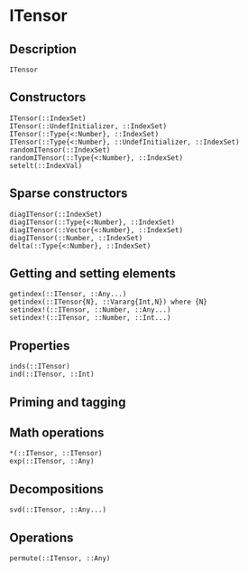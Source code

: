 # ITensor

## Description

```@docs
ITensor
```

## Constructors

```@docs
ITensor(::IndexSet)
ITensor(::UndefInitializer, ::IndexSet)
ITensor(::Type{<:Number}, ::IndexSet)
ITensor(::Type{<:Number}, ::UndefInitializer, ::IndexSet)
randomITensor(::IndexSet)
randomITensor(::Type{<:Number}, ::IndexSet)
setelt(::IndexVal)
```

## Sparse constructors

```@docs
diagITensor(::IndexSet)
diagITensor(::Type{<:Number}, ::IndexSet)
diagITensor(::Vector{<:Number}, ::IndexSet)
diagITensor(::Number, ::IndexSet)
delta(::Type{<:Number}, ::IndexSet)
```

## Getting and setting elements

```@docs
getindex(::ITensor, ::Any...)
getindex(::ITensor{N}, ::Vararg{Int,N}) where {N}
setindex!(::ITensor, ::Number, ::Any...)
setindex!(::ITensor, ::Number, ::Int...)
```

## Properties

```@docs
inds(::ITensor)
ind(::ITensor, ::Int)
```

## Priming and tagging

## Math operations

```@docs
*(::ITensor, ::ITensor)
exp(::ITensor, ::Any)
```

## Decompositions
```@docs
svd(::ITensor, ::Any...)
```

## Operations

```@docs
permute(::ITensor, ::Any)
```


